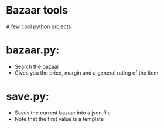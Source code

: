 # Bazaar tools
A few cool python projects

# bazaar.py:
- Search the bazaar
- Gives you the price, margin and a general rating of the item

# save.py:
- Saves the current bazaar into a json file
- Note that the first value is a template